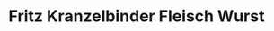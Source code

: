 ---
title: "Fritz Kranzelbinder Fleisch Wurst"
url: /klagenfurt-am-woerthersee/fritz-kranzelbinder-fleisch-wurst/
shop: Metzgerei
---
